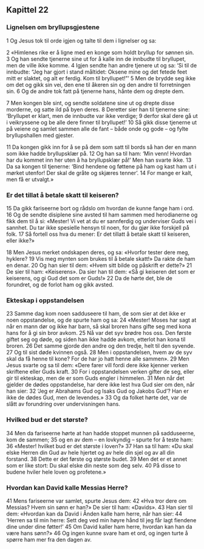 ## Kapittel 22

### Lignelsen om bryllupsgjestene

1 Og Jesus tok til orde igjen og talte til dem i lignelser og sa:

2 «Himlenes rike er å ligne med en konge som holdt bryllup for sønnen sin.
3 Og han sendte tjenerne sine ut for å kalle inn de innbudte til bryllupet, men de ville ikke komme.
4 Igjen sendte han andre tjenere ut og sa: ‘Si til de innbudte: “Jeg har gjort i stand måltidet: Oksene mine og det fetede feet mitt er slaktet, og alt er ferdig. Kom til bryllupet!”’
5 Men de brydde seg ikke om det og gikk sin vei, den ene til åkeren sin og den andre til forretningen sin.
6 Og de andre tok fatt på tjenerne hans, hånte dem og drepte dem.

7 Men kongen ble sint, og sendte soldatene sine ut og drepte disse morderne, og satte ild på byen deres.
8 Deretter sier han til tjenerne sine: ‘Bryllupet er klart, men de innbudte var ikke verdige;
9 derfor skal dere gå ut i veikryssene og be alle dere finner til bryllupet!’
10 Så gikk disse tjenerne ut på veiene og samlet sammen alle de fant – både onde og gode – og fylte bryllupshallen med gjester.

11 Da kongen gikk inn for å se på dem som satt til bords så han der en mann som ikke hadde bryllupsklær på.
12 Og han sa til ham: ‘Min venn! Hvordan har du kommet inn her uten å ha bryllupsklær på!’ Men han svarte ikke.
13 Da sa kongen til tjenerne: ‘Bind hendene og føttene på ham og kast ham ut i mørket utenfor! Der skal de gråte og skjæres tenner’.
14 For mange er kalt, men få er utvalgt.»

### Er det tillat å betale skatt til keiseren?

15 Da gikk fariseerne bort og rådslo om hvordan de kunne fange ham i ord.
16 Og de sendte disiplene sine avsted til ham sammen med herodianerne og fikk dem til å si: «Mester! Vi vet at du er sannferdig og underviser Guds vei i sannhet. Du tar ikke spesielle hensyn til noen, for du gjør ikke forskjell på folk.
17 Så fortell oss hva du mener: Er det tillatt å betale skatt til keiseren, eller ikke?»

18 Men Jesus merket ondskapen deres, og sa: «Hvorfor tester dere meg, hyklere?
19 Vis meg mynten som brukes til å betale skatt!» Da rakte de ham en denar.
20 Og han sier til dem: «Hvem sitt bilde og påskrift er dette?»
21 De sier til ham: «Keiserens». Da sier han til dem: «Så gi keiseren det som er keiserens, og gi Gud det som er Guds!»
22 Da de hørte det, ble de forundret, og de forlot ham og gikk avsted.

### Ekteskap i oppstandelsen

23 Samme dag kom noen sadduseere til ham, de som sier at det ikke er noen oppstandelse, og de spurte ham og sa:
24 «Mester! Moses har sagt at når en mann dør og ikke har barn, så skal broren hans gifte seg med kona hans for å gi sin bror avkom.
25 Nå var det syv brødre hos oss. Den første giftet seg og døde, og siden han ikke hadde avkom, etterlot han kona til broren.
26 Det samme gjorde den andre og den tredje, helt til den syvende.
27 Og til sist døde kvinnen også.
28 Men i oppstandelsen, hvem av de syv skal da få henne til kone? For de har jo hatt henne alle sammen».
29 Men Jesus svarte og sa til dem: «Dere farer vill fordi dere ikke kjenner verken skriftene eller Guds kraft.
30 For i oppstandelsen verken gifter de seg, eller gir til ekteskap, men de er som Guds engler i himmelen.
31 Men når det gjelder de dødes oppstandelse, har dere ikke lest hva Gud sier om den, når han sier:
32 ‘Jeg er Abrahams Gud og Isaks Gud og Jakobs Gud’? Han er ikke de dødes Gud, men de levendes.»
33 Og da folket hørte det, var de slått av forundring over undervisningen hans.

### Hvilked bud er det største?

34 Men da fariseerne hørte at han hadde stoppet munnen på sadduseerne, kom de sammen;
35 og en av dem – en lovkyndig – spurte for å teste ham:
36 «Mester! hvilket bud er det største i loven?»
37 Han sa til ham: «Du skal elske Herren din Gud av hele hjertet og av hele din sjel og av all din forstand.
38 Dette er det første og største budet.
39 Men det er et annet som er like stort: Du skal elske din neste som deg selv.
40 På disse to budene hviler hele loven og profetene.»

### Hvordan kan David kalle Messias Herre?

41 Mens fariseerne var samlet, spurte Jesus dem:
42 «Hva tror dere om Messias? Hvem sin sønn er han?» De sier til ham: «Davids».
43 Han sier til dem: «Hvordan kan da David i Ånden kalle ham herre, når han sier:
44 ‘Herren sa til min herre: Sett deg ved min høyre hånd til jeg får lagt fiendene dine under dine føtter!’
45 Om David kaller ham herre, hvordan kan han da være hans sønn?»
46 Og ingen kunne svare ham et ord, og ingen turte å spørre ham mer fra den dagen av.
